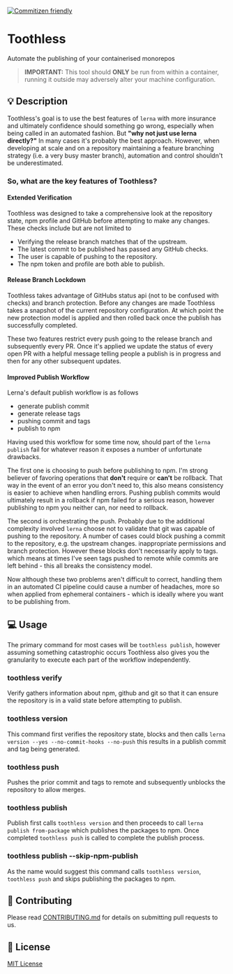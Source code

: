 [![Commitizen friendly](https://img.shields.io/badge/commitizen-friendly-brightgreen.svg)](http://commitizen.github.io/cz-cli/)

# Toothless
Automate the publishing of your containerised monorepos

> **IMPORTANT:** This tool should **ONLY** be run from within a container, running it outside may adversely alter your machine configuration.

## :bulb: Description
Toothless's goal is to use the best features of `lerna` with more insurance and ultimately confidence should something go wrong, especially when being called in an automated fashion. But **"why not just use lerna directly?"** In many cases it's probably the best approach. However, when developing at scale and on a repository maintaining a feature branching strategy (i.e. a very busy master branch), automation and control shouldn't be underestimated.

### So, what are the key features of Toothless?

#### Extended Verification

Toothless was designed to take a comprehensive look at the repository state, npm profile and GitHub before attempting to make any changes. These checks include but are not limited to

- Verifying the release branch matches that of the upstream.
- The latest commit to be published has passed any GitHub checks.
- The user is capable of pushing to the repository.
- The npm token and profile are both able to publish.

#### Release Branch Lockdown

Toothless takes advantage of GitHubs status api (not to be confused with checks) and branch protection. Before any changes are made Toothless takes a snapshot of the current repository configuration. At which point the new protection model is applied and then rolled back once the publish has successfully completed.

These two features restrict every push going to the release branch and subsequently every PR. Once it's applied we update the status of every open PR with a helpful message telling people a publish is in progress and then for any other subsequent updates.

#### Improved Publish Workflow

Lerna's default publish workflow is as follows

- generate publish commit
- generate release tags
- pushing commit and tags
- publish to npm

Having used this workflow for some time now, should part of the `lerna publish` fail for whatever reason it exposes a number of unfortunate drawbacks.

The first one is choosing to push before publishing to npm. I'm strong believer of favoring operations that **don't** require or **can't** be rollback. That way in the event of an error you don't need to, this also means consistency is easier to achieve when handling errors. Pushing publish commits would ultimately result in a rollback if npm failed for a serious reason, however publishing to npm you neither can, nor need to rollback.

The second is orchestrating the push. Probably due to the additional complexity involved `lerna` choose not to validate that git was capable of pushing to the repository. A number of cases could block pushing a commit to the repository, e.g. the upstream changes. inappropriate permissions and branch protection. However these blocks don't necessarily apply to tags. which means at times I've seen tags pushed to remote while commits are left behind - this all breaks the consistency model.

Now although these two problems aren't difficult to correct, handling them in an automated CI pipeline could cause a number of headaches, more so when applied from ephemeral containers - which is ideally where you want to be publishing from.

## :computer: Usage
The primary command for most cases will be `toothless publish`, however assuming something catastrophic occurs Toothless also gives you the granularity to execute each part of the workflow independently.

### toothless verify

Verify gathers information about npm, github and git so that it can ensure the repository is in a valid state before attempting to publish.

### toothless version

This command first verifies the repository state, blocks and then calls `lerna version --yes --no-commit-hooks --no-push` this results in a publish commit and tag being generated.

### toothless push

Pushes the prior commit and tags to remote and subsequently unblocks the repository to allow merges.

### toothless publish

Publish first calls `toothless version` and then proceeds to call `lerna publish from-package` which publishes the packages to npm. Once completed `toothless push` is called to complete the publish process.

### toothless publish --skip-npm-publish

As the name would suggest this command calls `toothless version`, `toothless push` and skips publishing the packages to npm.

## :raising_hand: Contributing

Please read [CONTRIBUTING.md](CONTRIBUTING.md) for details on submitting pull requests to us.

## :scroll: License

[MIT License](./LICENSE.md)
